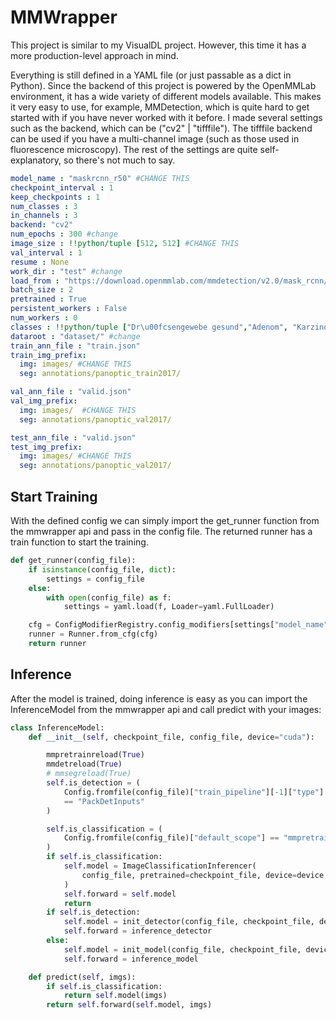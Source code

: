 # MMWrapper

This project is similar to my VisualDL project. However, this time it has a more production-level approach in mind.

Everything is still defined in a YAML file (or just passable as a dict in Python). Since the backend of this project is powered by the OpenMMLab environment, it has a wide variety of different models available. This makes it very easy to use, for example, MMDetection, which is quite hard to get started with if you have never worked with it before. I made several settings such as the backend, which can be ("cv2" | "tifffile"). The tifffile backend can be used if you have a multi-channel image (such as those used in fluorescence microscopy). The rest of the settings are quite self-explanatory, so there's not much to say.


```yaml
model_name : "maskrcnn_r50" #CHANGE THIS
checkpoint_interval : 1
keep_checkpoints : 1
num_classes : 3
in_channels : 3
backend: "cv2"
num_epochs : 300 #change
image_size : !!python/tuple [512, 512] #CHANGE THIS
val_interval : 1
resume : None
work_dir : "test" #change
load_from : "https://download.openmmlab.com/mmdetection/v2.0/mask_rcnn/mask_rcnn_r50_fpn_mstrain-poly_3x_coco/mask_rcnn_r50_fpn_mstrain-poly_3x_coco_20210524_201154-21b550bb.pth"
batch_size : 2
pretrained : True
persistent_workers : False
num_workers : 0
classes : !!python/tuple ["Dr\u00fcsengewebe gesund","Adenom", "Karzinom", "3", "4"]
dataroot : "dataset/" #change
train_ann_file : "train.json"
train_img_prefix:
  img: images/ #CHANGE THIS
  seg: annotations/panoptic_train2017/

val_ann_file : "valid.json"
val_img_prefix:
  img: images/  #CHANGE THIS
  seg: annotations/panoptic_val2017/

test_ann_file : "valid.json"
test_img_prefix:
  img: images/ #CHANGE THIS
  seg: annotations/panoptic_val2017/
```
## Start Training
With the defined config we can simply import the get_runner function from the mmwrapper api and pass in the config file. The returned runner has a train function to start the training.
```python
def get_runner(config_file):
    if isinstance(config_file, dict):
        settings = config_file
    else:
        with open(config_file) as f:
            settings = yaml.load(f, Loader=yaml.FullLoader)

    cfg = ConfigModifierRegistry.config_modifiers[settings["model_name"]](settings)
    runner = Runner.from_cfg(cfg)
    return runner
```

## Inference
After the model is trained, doing inference is easy as you can import the InferenceModel from the mmwrapper api and call predict with your images:

```python
class InferenceModel:
    def __init__(self, checkpoint_file, config_file, device="cuda"):

        mmpretrainreload(True)
        mmdetreload(True)
        # mmsegreload(True)
        self.is_detection = (
            Config.fromfile(config_file)["train_pipeline"][-1]["type"]
            == "PackDetInputs"
        )

        self.is_classification = (
            Config.fromfile(config_file)["default_scope"] == "mmpretrain"
        )
        if self.is_classification:
            self.model = ImageClassificationInferencer(
                config_file, pretrained=checkpoint_file, device=device
            )
            self.forward = self.model
            return
        if self.is_detection:
            self.model = init_detector(config_file, checkpoint_file, device=device)
            self.forward = inference_detector
        else:
            self.model = init_model(config_file, checkpoint_file, device=device)
            self.forward = inference_model

    def predict(self, imgs):
        if self.is_classification:
            return self.model(imgs)
        return self.forward(self.model, imgs)
```
